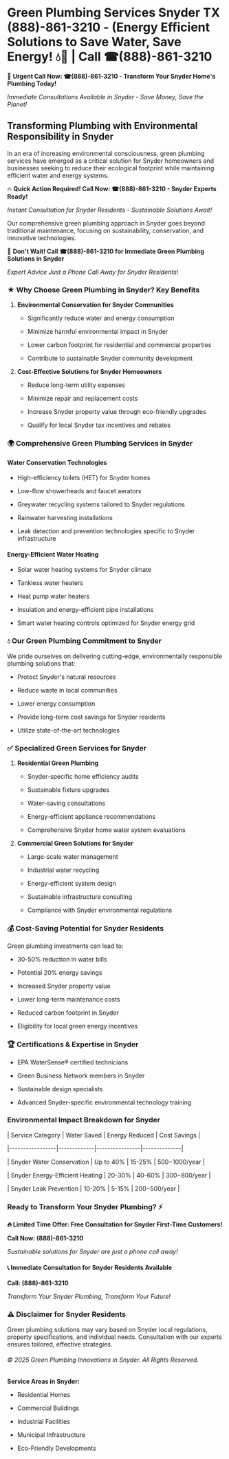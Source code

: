 # Green Plumbing Services Snyder TX (888)-861-3210 - (Energy Efficient Solutions to Save Water, Save Energy! 💧🌿 | Call ☎(888)-861-3210

🚨 **Urgent Call Now: ☎(888)-861-3210 - Transform Your Snyder Home's Plumbing Today!**
*Immediate Consultations Available in Snyder - Save Money, Save the Planet!*

## Transforming Plumbing with Environmental Responsibility in Snyder

In an era of increasing environmental consciousness, green plumbing services have emerged as a critical solution for Snyder homeowners and businesses seeking to reduce their ecological footprint while maintaining efficient water and energy systems. 

🔥 **Quick Action Required! Call Now: ☎(888)-861-3210 - Snyder Experts Ready!**
*Instant Consultation for Snyder Residents - Sustainable Solutions Await!*

Our comprehensive green plumbing approach in Snyder goes beyond traditional maintenance, focusing on sustainability, conservation, and innovative technologies.

🚨 **Don't Wait! Call ☎(888)-861-3210 for Immediate Green Plumbing Solutions in Snyder**
*Expert Advice Just a Phone Call Away for Snyder Residents!*

### ★ Why Choose Green Plumbing in Snyder? Key Benefits

1. **Environmental Conservation for Snyder Communities** 
   - Significantly reduce water and energy consumption
   - Minimize harmful environmental impact in Snyder
   - Lower carbon footprint for residential and commercial properties
   - Contribute to sustainable Snyder community development

2. **Cost-Effective Solutions for Snyder Homeowners** 
   - Reduce long-term utility expenses
   - Minimize repair and replacement costs
   - Increase Snyder property value through eco-friendly upgrades
   - Qualify for local Snyder tax incentives and rebates

### 🌍 Comprehensive Green Plumbing Services in Snyder

#### Water Conservation Technologies
- High-efficiency toilets (HET) for Snyder homes
- Low-flow showerheads and faucet aerators
- Greywater recycling systems tailored to Snyder regulations
- Rainwater harvesting installations
- Leak detection and prevention technologies specific to Snyder infrastructure

#### Energy-Efficient Water Heating
- Solar water heating systems for Snyder climate
- Tankless water heaters
- Heat pump water heaters
- Insulation and energy-efficient pipe installations
- Smart water heating controls optimized for Snyder energy grid

### 💧 Our Green Plumbing Commitment to Snyder

We pride ourselves on delivering cutting-edge, environmentally responsible plumbing solutions that:
- Protect Snyder's natural resources
- Reduce waste in local communities
- Lower energy consumption
- Provide long-term cost savings for Snyder residents
- Utilize state-of-the-art technologies

### ✅ Specialized Green Services for Snyder

1. **Residential Green Plumbing**
   - Snyder-specific home efficiency audits
   - Sustainable fixture upgrades
   - Water-saving consultations
   - Energy-efficient appliance recommendations
   - Comprehensive Snyder home water system evaluations

2. **Commercial Green Solutions for Snyder**
   - Large-scale water management
   - Industrial water recycling
   - Energy-efficient system design
   - Sustainable infrastructure consulting
   - Compliance with Snyder environmental regulations

### 💰 Cost-Saving Potential for Snyder Residents

Green plumbing investments can lead to:
- 30-50% reduction in water bills
- Potential 20% energy savings
- Increased Snyder property value
- Lower long-term maintenance costs
- Reduced carbon footprint in Snyder
- Eligibility for local green energy incentives

### 🏆 Certifications & Expertise in Snyder

- EPA WaterSense® certified technicians
- Green Business Network members in Snyder
- Sustainable design specialists
- Advanced Snyder-specific environmental technology training

### Environmental Impact Breakdown for Snyder

| Service Category | Water Saved | Energy Reduced | Cost Savings |
|-----------------|-------------|----------------|--------------|
| Snyder Water Conservation | Up to 40% | 15-25% | $500-$1000/year |
| Snyder Energy-Efficient Heating | 20-30% | 40-60% | $300-$800/year |
| Snyder Leak Prevention | 10-20% | 5-15% | $200-$500/year |

### Ready to Transform Your Snyder Plumbing? ⚡

**🔥 Limited Time Offer: Free Consultation for Snyder First-Time Customers!**

**Call Now: (888)-861-3210**
*Sustainable solutions for Snyder are just a phone call away!*

#### 📞 Immediate Consultation for Snyder Residents Available

**Call: (888)-861-3210**
*Transform Your Snyder Plumbing, Transform Your Future!*

### ⚠️ Disclaimer for Snyder Residents

Green plumbing solutions may vary based on Snyder local regulations, property specifications, and individual needs. Consultation with our experts ensures tailored, effective strategies.

###### © 2025 Green Plumbing Innovations in Snyder. All Rights Reserved.

**Service Areas in Snyder:** 
- Residential Homes
- Commercial Buildings
- Industrial Facilities
- Municipal Infrastructure
- Eco-Friendly Developments
